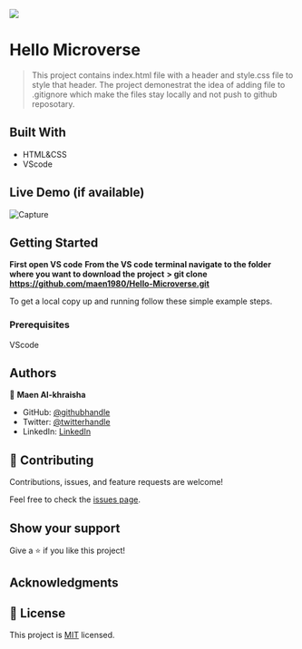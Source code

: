 ![](https://img.shields.io/badge/Microverse-blueviolet)

# Hello Microverse

> This project contains index.html file with a header and style.css file to style that header.
> The project demonestrat the idea of adding file to .gitignore which make the files stay locally and  not push to github reposotary.


## Built With

- HTML&CSS
- VScode 

## Live Demo (if available)


![Capture](https://user-images.githubusercontent.com/5276238/153131626-032e51f5-8054-46d0-b65c-491799b3c2ed.PNG)

## Getting Started

**First open VS code**
**From the VS code terminal navigate to the folder where you want to download the project**
**> git clone https://github.com/maen1980/Hello-Microverse.git**



To get a local copy up and running follow these simple example steps.

### Prerequisites
VScode


## Authors

👤 **Maen Al-khraisha**

- GitHub: [@githubhandle](https://github.com/maen1980)
- Twitter: [@twitterhandle](https://twitter.com/AlkhryshaM)
- LinkedIn: [LinkedIn](https://www.linkedin.com/in/ma-en-mohammad-303930100/)



## 🤝 Contributing

Contributions, issues, and feature requests are welcome!

Feel free to check the [issues page](../../issues/).

## Show your support

Give a ⭐️ if you like this project!

## Acknowledgments



## 📝 License

This project is [MIT](./MIT.md) licensed.